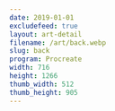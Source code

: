 ```yaml
---
date: 2019-01-01
excludefeed: true
layout: art-detail
filename: /art/back.webp
slug: back
program: Procreate
width: 716
height: 1266
thumb_width: 512
thumb_height: 905
---
```

